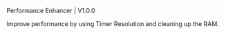 Performance Enhancer | V1.0.0

Improve performance by using Timer Resolution and cleaning up the RAM.
